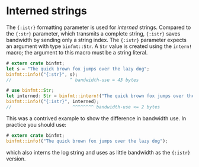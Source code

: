 # Interned strings

The `{:istr}` formatting parameter is used for *interned* strings.
Compared to the `{:str}` parameter, which transmits a complete string, `{:istr}` saves bandwidth by sending only a string index.
The `{:istr}` parameter expects an argument with type `binfmt::Str`.
A `Str` value is created using the `intern!` macro; the argument to this macro must be a string literal.

``` rust
# extern crate binfmt;
let s = "The quick brown fox jumps over the lazy dog";
binfmt::info!("{:str}", s);
//                      ^ bandwidth-use = 43 bytes

# use binfmt::Str;
let interned: Str = binfmt::intern!("The quick brown fox jumps over the lazy dog");
binfmt::info!("{:istr}", interned);
//                       ^^^^^^^^ bandwidth-use <= 2 bytes
```

This was a contrived example to show the difference in bandwidth use.
In practice you should use:

``` rust
# extern crate binfmt;
binfmt::info!("The quick brown fox jumps over the lazy dog");
```

which also interns the log string and uses as little bandwidth as the `{:istr}` version.
